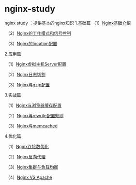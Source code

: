 # nginx-study
nginx study ：提供基本的nginx知识
1.基础篇
    （1）[Nginx基础介绍](https://github.com/takeheartying/nginx-study/blob/master/resources/1.%E5%9F%BA%E7%A1%80%E7%AF%87/1.Nginx%E5%9F%BA%E7%A1%80%E4%BB%8B%E7%BB%8D.md)

​    （2）[Nginx的工作模式和信号控制](https://github.com/takeheartying/nginx-study/blob/master/resources/1.%E5%9F%BA%E7%A1%80%E7%AF%87/2.Nginx%E7%9A%84%E5%B7%A5%E4%BD%9C%E6%A8%A1%E5%BC%8F%E5%92%8C%E4%BF%A1%E5%8F%B7%E6%8E%A7%E5%88%B6.md)

​    （3）[Nginx的location配置](https://github.com/takeheartying/nginx-study/blob/master/resources/1.%E5%9F%BA%E7%A1%80%E7%AF%87/3.Nginx%E7%9A%84location%E9%85%8D%E7%BD%AE.md)

2.应用篇

​    （1）[Nginx虚拟主机Server配置](https://github.com/takeheartying/nginx-study/blob/master/resources/2.%E5%BA%94%E7%94%A8%E7%AF%87/4.Nginx%E8%99%9A%E6%8B%9F%E4%B8%BB%E6%9C%BAServer%E9%85%8D%E7%BD%AE.md)

​    （2）[Nginx日志切割](https://github.com/takeheartying/nginx-study/blob/master/resources/2.%E5%BA%94%E7%94%A8%E7%AF%87/5.Nginx%E6%97%A5%E5%BF%97%E5%88%87%E5%89%B2.md)

​    （3）[Nginx与gzip配置](https://github.com/takeheartying/nginx-study/blob/master/resources/2.%E5%BA%94%E7%94%A8%E7%AF%87/6.Nginx%E4%B8%8Egzip%E9%85%8D%E7%BD%AE.md)

3.实战篇

​    （1）[Nginx与浏览器缓存配置](https://github.com/takeheartying/nginx-study/blob/master/resources/3.%E5%AE%9E%E6%88%98%E7%AF%87/7.Nginx%E4%B8%8E%E6%B5%8F%E8%A7%88%E5%99%A8%E7%BC%93%E5%AD%98%E9%85%8D%E7%BD%AE.md)

​    （2）[Nginx与rewrite配置规则](https://github.com/takeheartying/nginx-study/blob/master/resources/3.%E5%AE%9E%E6%88%98%E7%AF%87/8.Nginx%E4%B8%8Erewrite%E9%85%8D%E7%BD%AE%E8%A7%84%E5%88%99.md)

​    （3）[Nginx与memcached](https://github.com/takeheartying/nginx-study/blob/master/resources/3.%E5%AE%9E%E6%88%98%E7%AF%87/9.Nginx%E4%B8%8Ememcached.md)

4.优化篇

​    （1）[Nginx连接数优化](https://github.com/takeheartying/nginx-study/blob/master/resources/4.%E4%BC%98%E5%8C%96%E7%AF%87/10.Nginx%E8%BF%9E%E6%8E%A5%E6%95%B0%E4%BC%98%E5%8C%96.md)

​    （2）[Nginx反向代理](https://github.com/takeheartying/nginx-study/blob/master/resources/4.%E4%BC%98%E5%8C%96%E7%AF%87/11.Nginx%E5%8F%8D%E5%90%91%E4%BB%A3%E7%90%86.md)

​    （3）[Nginx集群与负载均衡](https://github.com/takeheartying/nginx-study/blob/master/resources/4.%E4%BC%98%E5%8C%96%E7%AF%87/12.Nginx%E9%9B%86%E7%BE%A4%E4%B8%8E%E8%B4%9F%E8%BD%BD%E5%9D%87%E8%A1%A1.md)

​    （4）[Nginx VS Apache](https://github.com/takeheartying/nginx-study/blob/master/resources/4.%E4%BC%98%E5%8C%96%E7%AF%87/13.Nginx%20vs%20Apache.md)
